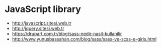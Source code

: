 # JavaScript library

- http://javascript.sitesi.web.tr
- http://jquery.sitesi.web.tr
- https://drupart.com.tr/blog/sass-nedir-nasil-kullanilir
- http://www.yunusbassahan.com/blog/sass/sass-ve-scss-e-giris.html
